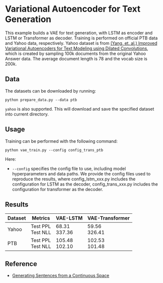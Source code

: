 # Variational Autoencoder for Text Generation

This example builds a VAE for text generation, with LSTM as encoder and LSTM or Transformer as decoder. Training is performed on official PTB data and Yahoo data, respectively. Yahoo dataset is from [(Yang, et. al.) Improved Variational Autoencoders for Text Modeling using Dilated Convolutions](https://arxiv.org/abs/1702.08139), which is created by sampling 100k documents from the original Yahoo Answer data. The average document length is 78 and the vocab size is 200k. 

## Data
The datasets can be downloaded by running:
```shell
python prepare_data.py --data ptb
```
`yahoo` is also supported. This will download and save the specified dataset into current directory. 

## Usage
Training can be performed with the following command:

```shell
python vae_train.py --config config_trans_ptb
```

Here:

* `--config` specifies the config file to use, including model hyperparameters and data paths. We provide the config files used to reproduce the results, where config_lstm_xxx.py includes the configuration for LSTM as the decoder, config_trans_xxx.py includes the configuration for transformer as the decoder. 

## Results

|Dataset    |Metrics   | VAE-LSTM |VAE-Transformer |
|---------------|-------------|----------------|------------------------|
|Yahoo | Test PPL<br>Test NLL | 68.31<br>337.36 |59.56<br>326.41|
|PTB | Test PPL<br>Test NLL | 105.48<br>102.10 | 102.53<br>101.48 |

## Reference
* [Generating Sentences from a Continuous Space](https://arxiv.org/abs/1511.06349)

